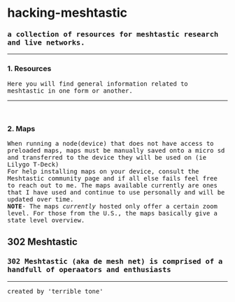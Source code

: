# hacking-meshtastic</br>
### <tt>a collection of resources for meshtastic research and live networks.</tt>  
<hr noshade>

### 1. Resources </br>
<tt>Here you will find general information related to meshtastic in one form or another.</tt></br>  
<hr noshade>
<br>

### 2. Maps
<tt>When running a node(device) that does not have access to preloaded maps, maps must be manually saved onto a micro sd and transferred to the device they will be used on (ie Lilygo T-Deck)</tt></br>
<tt>For help installing maps on your device, consult the Meshtastic community page and if all else fails feel free to reach out to me. The maps available currently are ones that I have used and continue to use personally and will be updated over time.</tt></br>
<tt>**NOTE**- The maps *currently* hosted only offer a certain zoom level. For those from the U.S., the maps basically give a state level overview.</tt></br> 

## 302 Meshtastic
### <tt>302 Meshtastic (aka de mesh net) is comprised of a handfull of operaators and enthusiasts</tt></br>
<hr no shade>
<tt>created by 'terrible tone'</tt>
